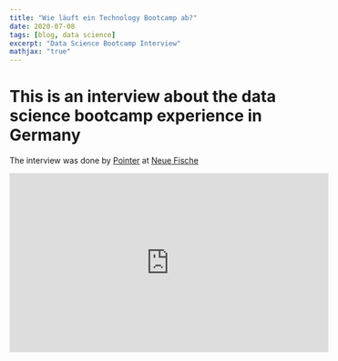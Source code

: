 ```yaml
---
title: "Wie läuft ein Technology Bootcamp ab?"
date: 2020-07-08
tags: [blog, data science]
excerpt: "Data Science Bootcamp Interview"
mathjax: "true"
---
```


# This is an interview about the data science bootcamp experience in Germany

The interview was done by [Pointer](https://www.pointer.de/) at [Neue Fische](https://www.neuefische.de/)

<iframe width="560" height="315" src="https://www.youtube.com/embed/Y4deMExuhHI" frameborder="0" allow="accelerometer; autoplay; encrypted-media; gyroscope; picture-in-picture" allowfullscreen></iframe>
